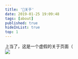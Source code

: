 ```yaml
---
title: '🍡关于'
date: 2019-01-25 19:09:48
tags: [about]
published: true
hideInList: true
top: 1
---
```

     


上当了，这是一个虚假的关于页面（   
![](https://external-content.duckduckgo.com/iu/?u=https%3A%2F%2Ftse1.mm.bing.net%2Fth%3Fid%3DOIP.bEgbrL1zqPtjDdkwccZMQgAAAA%26pid%3DApi&f=1&ipt=e3c9e3e306854650693e5d00b65905285a54854f144513db461b912d7443cdc2&ipo=images)






